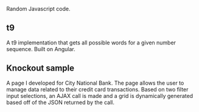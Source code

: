Random Javascript code.

t9
--
A t9 implementation that gets all possible words for a given number sequence.  Built on Angular.


Knockout sample
---------------
A page I developed for City National Bank.  The page allows the user to manage data related to their credit card transactions.  Based on two filter input selections, an AJAX call is made and a grid is dynamically generated based off of the JSON returned by the call.

